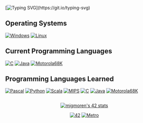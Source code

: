 [![Typing SVG](https://readme-typing-svg.demolab.com?size=25&duration=3000&pause=1500&color=F7C000&center=true&vCenter=true&width=600&lines=+*******+UNDER+CONSTRUCTION+:]+*******)](https://git.io/typing-svg)

## Operating Systems
<p>
 	<a href="#"><img alt="Windows" src="https://img.shields.io/badge/Windows-20232A?style=for-the-badge&logo=Windows 11&logoColor=3498DB?"></a>
	<a href="#"><img alt="Linux" src="https://img.shields.io/badge/Linux-20232A?style=for-the-badge&logo=linux&logoColor=FCC624"></a>
</p>

## Current Programming Languages
<p>
	<a href="#"><img alt="C" src="https://img.shields.io/badge/C-20232A?style=for-the-badge&logo=C&logoColor=00599C?"></a>
	<a href="#"><img alt="Java" src="https://img.shields.io/badge/Java-20232A?style=for-the-badge&logo=JavaScript&logoColor=orange"></a>
	<a href="#"><img alt="Motorola68K" src="https://img.shields.io/badge/Motorola68K-20232A?style=for-the-badge"></a>
</p>

## Programming Languages Learned
<p>
	<a href="#"><img alt="Pascal" src="https://img.shields.io/badge/Pascal-20232A?style=for-the-badge"></a>
	<a href="#"><img alt="Python" src="https://img.shields.io/badge/Python-20232A?style=for-the-badge&logo=Python&logoColor=yellow"></a>
	<a href="#"><img alt="Scala" src="https://img.shields.io/badge/Scala-20232A?style=for-the-badge&logo=Scala&logoColor=DC322F"></a>
	<a href="#"><img alt="MIPS" src="https://img.shields.io/badge/MIPS-20232A?style=for-the-badge"></a>
	<a href="#"><img alt="C" src="https://img.shields.io/badge/C-20232A?style=for-the-badge&logo=C&logoColor=00599C?"></a>
	<a href="#"><img alt="Java" src="https://img.shields.io/badge/Java-20232A?style=for-the-badge&logo=JavaScript&logoColor=orange"></a>
	<a href="#"><img alt="Motorola68K" src="https://img.shields.io/badge/Motorola68K-20232A?style=for-the-badge"></a>
</p>

##
<p align="center">
<a href="https://profile.intra.42.fr/users/migmoren"><img src="https://badge42.vercel.app/api/v2/cl96t7c1700110gmirv4hhet0/stats?cursusId=21&coalitionId=66" alt="migmoren's 42 stats" /></a>
</p>

<p align="center">
	<a href="#"><img alt="42" src="https://img.shields.io/badge/-000000?style=flat&logo=42&logoColor=white?logoWidth=40"></a>
	<a href="#"><img alt="Metro" src="https://img.shields.io/badge/-922B21?style=flat&logo=Metro de Madrid&logoColor=white"></a>
</p>

